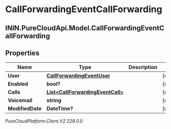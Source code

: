 # CallForwardingEventCallForwarding

## ININ.PureCloudApi.Model.CallForwardingEventCallForwarding

## Properties

|Name | Type | Description | Notes|
|------------ | ------------- | ------------- | -------------|
| **User** | [**CallForwardingEventUser**](CallForwardingEventUser) |  | [optional] |
| **Enabled** | **bool?** |  | [optional] |
| **Calls** | [**List&lt;CallForwardingEventCall&gt;**](CallForwardingEventCall) |  | [optional] |
| **Voicemail** | **string** |  | [optional] |
| **ModifiedDate** | **DateTime?** |  | [optional] |



_PureCloudPlatform.Client.V2 228.0.0_
